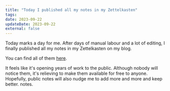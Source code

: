```yaml
---
title: "Today I published all my notes in my Zettelkasten"
tags:
date: 2023-09-22
updateDate: 2023-09-22
external: false
---
```


Today marks a day for me. After days of manual labour and a lot of editing, I finally published all my notes in my Zettelkasten on my blog.

You can find all of them [here](/notes/).

It feels like it's opening years of work to the public. Although nobody will notice them, it's relieving to make them available for free to anyone. Hopefully, public notes will also nudge me to add more and more and keep better. notes.
